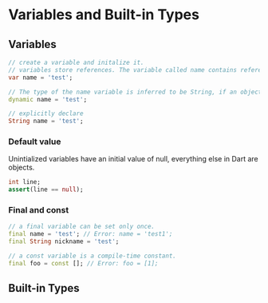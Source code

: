 # Variables and Built-in Types

## Variables

```dart
// create a variable and initalize it.
// variables store references. The variable called name contains reference to a String object with a value of "test".
var name = 'test';

// The type of the name variable is inferred to be String, if an object isn’t restricted to a single type, specify the Object or dynamic type.
dynamic name = 'test';

// explicitly declare
String name = 'test';
```

### Default value

Unintialized variables have an initial value of null, everything else in Dart are objects.

```dart
int line;
assert(line == null);
```

### Final and const

```dart
// a final variable can be set only once.
final name = 'test'; // Error: name = 'test1';
final String nickname = 'test';

// a const variable is a compile-time constant.
final foo = const []; // Error: foo = [1];
```

## Built-in Types
